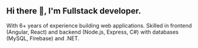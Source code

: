 ## Hi there  👋, I'm Fullstack developer.

With 6+ years of experience building web applications. Skilled in frontend (Angular, React) and backend (Node.js, Express, C#) with databases (MySQL, Firebase) and .NET.

<!--
**kapilkk/kapilkk** is a ✨ _special_ ✨ repository because its `README.md` (this file) appears on your GitHub profile.

Here are some ideas to get you started:

- 🔭 I’m currently working on ...
- 🌱 I’m currently learning ...
- 👯 I’m looking to collaborate on ...
- 🤔 I’m looking for help with ...
- 💬 Ask me about ...
- 📫 How to reach me: ...
- 😄 Pronouns: ...
- ⚡ Fun fact: ...
-->

